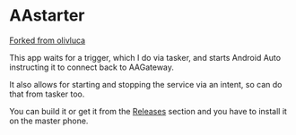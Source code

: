 # AAstarter
[Forked from olivluca](https://github.com/olivluca/AAstarter)

This app waits for a trigger, which I do via tasker, and starts Android Auto instructing it to connect back to AAGateway.

It also allows for starting and stopping the service via an intent, so can do that from tasker too.

You can build it or get it from the [Releases](https://github.com/north3221/AAstarter/releases) section and you have to install it on the master phone. 


